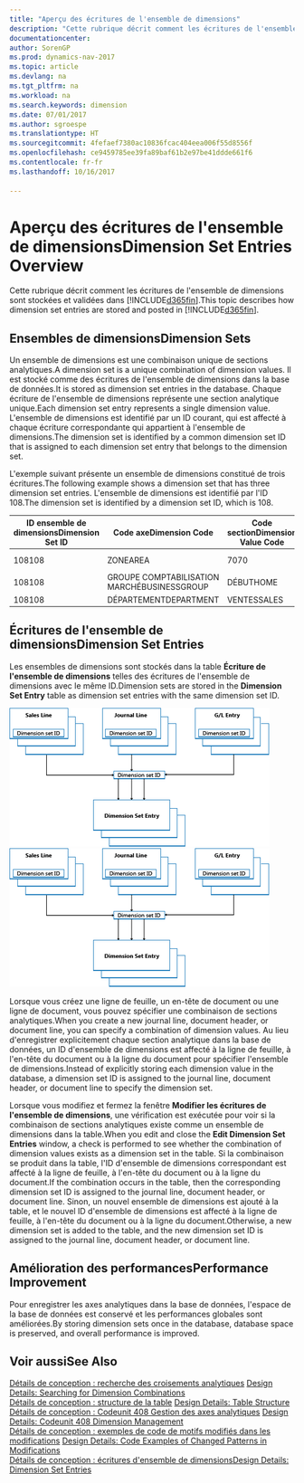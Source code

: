 ```yaml
---
title: "Aperçu des écritures de l'ensemble de dimensions"
description: "Cette rubrique décrit comment les écritures de l'ensemble de dimensions sont stockées et validées dans [!INCLUDE[d365fin](includes/d365fin_md.md)]."
documentationcenter: 
author: SorenGP
ms.prod: dynamics-nav-2017
ms.topic: article
ms.devlang: na
ms.tgt_pltfrm: na
ms.workload: na
ms.search.keywords: dimension
ms.date: 07/01/2017
ms.author: sgroespe
ms.translationtype: HT
ms.sourcegitcommit: 4fefaef7380ac10836fcac404eea006f55d8556f
ms.openlocfilehash: ce9459785ee39fa89baf61b2e97be41ddde661f6
ms.contentlocale: fr-fr
ms.lasthandoff: 10/16/2017

---
```

# <a name="dimension-set-entries-overview"></a><span data-ttu-id="84871-103">Aperçu des écritures de l'ensemble de dimensions</span><span class="sxs-lookup"><span data-stu-id="84871-103">Dimension Set Entries Overview</span></span>
<span data-ttu-id="84871-104">Cette rubrique décrit comment les écritures de l'ensemble de dimensions sont stockées et validées dans [!INCLUDE[d365fin](includes/d365fin_md.md)].</span><span class="sxs-lookup"><span data-stu-id="84871-104">This topic describes how dimension set entries are stored and posted in [!INCLUDE[d365fin](includes/d365fin_md.md)].</span></span>  
  
## <a name="dimension-sets"></a><span data-ttu-id="84871-105">Ensembles de dimensions</span><span class="sxs-lookup"><span data-stu-id="84871-105">Dimension Sets</span></span>  
<span data-ttu-id="84871-106">Un ensemble de dimensions est une combinaison unique de sections analytiques.</span><span class="sxs-lookup"><span data-stu-id="84871-106">A dimension set is a unique combination of dimension values.</span></span> <span data-ttu-id="84871-107">Il est stocké comme des écritures de l'ensemble de dimensions dans la base de données.</span><span class="sxs-lookup"><span data-stu-id="84871-107">It is stored as dimension set entries in the database.</span></span> <span data-ttu-id="84871-108">Chaque écriture de l'ensemble de dimensions représente une section analytique unique.</span><span class="sxs-lookup"><span data-stu-id="84871-108">Each dimension set entry represents a single dimension value.</span></span> <span data-ttu-id="84871-109">L'ensemble de dimensions est identifié par un ID courant, qui est affecté à chaque écriture correspondante qui appartient à l'ensemble de dimensions.</span><span class="sxs-lookup"><span data-stu-id="84871-109">The dimension set is identified by a common dimension set ID that is assigned to each dimension set entry that belongs to the dimension set.</span></span>  
  
<span data-ttu-id="84871-110">L'exemple suivant présente un ensemble de dimensions constitué de trois écritures.</span><span class="sxs-lookup"><span data-stu-id="84871-110">The following example shows a dimension set that has three dimension set entries.</span></span> <span data-ttu-id="84871-111">L'ensemble de dimensions est identifié par l'ID 108.</span><span class="sxs-lookup"><span data-stu-id="84871-111">The dimension set is identified by a dimension set ID, which is 108.</span></span>  
  
|<span data-ttu-id="84871-112">ID ensemble de dimensions</span><span class="sxs-lookup"><span data-stu-id="84871-112">Dimension Set ID</span></span>|<span data-ttu-id="84871-113">Code axe</span><span class="sxs-lookup"><span data-stu-id="84871-113">Dimension Code</span></span>|<span data-ttu-id="84871-114">Code section</span><span class="sxs-lookup"><span data-stu-id="84871-114">Dimension Value Code</span></span>|<span data-ttu-id="84871-115">Nom de la section analytique</span><span class="sxs-lookup"><span data-stu-id="84871-115">Dimension Value Name</span></span>|  
|----------------------|--------------------|--------------------------|--------------------------|  
|<span data-ttu-id="84871-116">108</span><span class="sxs-lookup"><span data-stu-id="84871-116">108</span></span>|<span data-ttu-id="84871-117">ZONE</span><span class="sxs-lookup"><span data-stu-id="84871-117">AREA</span></span>|<span data-ttu-id="84871-118">70</span><span class="sxs-lookup"><span data-stu-id="84871-118">70</span></span>|<span data-ttu-id="84871-119">Amérique du Nord</span><span class="sxs-lookup"><span data-stu-id="84871-119">America North</span></span>|  
|<span data-ttu-id="84871-120">108</span><span class="sxs-lookup"><span data-stu-id="84871-120">108</span></span>|<span data-ttu-id="84871-121">GROUPE COMPTABILISATION MARCHÉ</span><span class="sxs-lookup"><span data-stu-id="84871-121">BUSINESSGROUP</span></span>|<span data-ttu-id="84871-122">DÉBUT</span><span class="sxs-lookup"><span data-stu-id="84871-122">HOME</span></span>|<span data-ttu-id="84871-123">Accueil</span><span class="sxs-lookup"><span data-stu-id="84871-123">Home</span></span>|  
|<span data-ttu-id="84871-124">108</span><span class="sxs-lookup"><span data-stu-id="84871-124">108</span></span>|<span data-ttu-id="84871-125">DÉPARTEMENT</span><span class="sxs-lookup"><span data-stu-id="84871-125">DEPARTMENT</span></span>|<span data-ttu-id="84871-126">VENTES</span><span class="sxs-lookup"><span data-stu-id="84871-126">SALES</span></span>|<span data-ttu-id="84871-127">Ventes</span><span class="sxs-lookup"><span data-stu-id="84871-127">Sales</span></span>|  
  
## <a name="dimension-set-entries"></a><span data-ttu-id="84871-128">Écritures de l'ensemble de dimensions</span><span class="sxs-lookup"><span data-stu-id="84871-128">Dimension Set Entries</span></span>  
<span data-ttu-id="84871-129">Les ensembles de dimensions sont stockés dans la table **Écriture de l'ensemble de dimensions** telles des écritures de l'ensemble de dimensions avec le même ID.</span><span class="sxs-lookup"><span data-stu-id="84871-129">Dimension sets are stored in the **Dimension Set Entry** table as dimension set entries with the same dimension set ID.</span></span>  
  
<span data-ttu-id="84871-130">![Aperçu Ecriture analytique](media/dimensionentrynav7.png "DimensionEntryNAV7")</span><span class="sxs-lookup"><span data-stu-id="84871-130">![Dimension Entry overview](media/dimensionentrynav7.png "DimensionEntryNAV7")</span></span>  
  
<span data-ttu-id="84871-131">Lorsque vous créez une ligne de feuille, un en-tête de document ou une ligne de document, vous pouvez spécifier une combinaison de sections analytiques.</span><span class="sxs-lookup"><span data-stu-id="84871-131">When you create a new journal line, document header, or document line, you can specify a combination of dimension values.</span></span> <span data-ttu-id="84871-132">Au lieu d'enregistrer explicitement chaque section analytique dans la base de données, un ID d'ensemble de dimensions est affecté à la ligne de feuille, à l'en-tête du document ou à la ligne du document pour spécifier l'ensemble de dimensions.</span><span class="sxs-lookup"><span data-stu-id="84871-132">Instead of explicitly storing each dimension value in the database, a dimension set ID is assigned to the journal line, document header, or document line to specify the dimension set.</span></span>  
  
<span data-ttu-id="84871-133">Lorsque vous modifiez et fermez la fenêtre **Modifier les écritures de l'ensemble de dimensions**, une vérification est exécutée pour voir si la combinaison de sections analytiques existe comme un ensemble de dimensions dans la table.</span><span class="sxs-lookup"><span data-stu-id="84871-133">When you edit and close the **Edit Dimension Set Entries** window, a check is performed to see whether the combination of dimension values exists as a dimension set in the table.</span></span> <span data-ttu-id="84871-134">Si la combinaison se produit dans la table, l'ID d'ensemble de dimensions correspondant est affecté à la ligne de feuille, à l'en-tête du document ou à la ligne du document.</span><span class="sxs-lookup"><span data-stu-id="84871-134">If the combination occurs in the table, then the corresponding dimension set ID is assigned to the journal line, document header, or document line.</span></span> <span data-ttu-id="84871-135">Sinon, un nouvel ensemble de dimensions est ajouté à la table, et le nouvel ID d'ensemble de dimensions est affecté à la ligne de feuille, à l'en-tête du document ou à la ligne du document.</span><span class="sxs-lookup"><span data-stu-id="84871-135">Otherwise, a new dimension set is added to the table, and the new dimension set ID is assigned to the journal line, document header, or document line.</span></span>  
  
## <a name="performance-improvement"></a><span data-ttu-id="84871-136">Amélioration des performances</span><span class="sxs-lookup"><span data-stu-id="84871-136">Performance Improvement</span></span>  
<span data-ttu-id="84871-137">Pour enregistrer les axes analytiques dans la base de données, l'espace de la base de données est conservé et les performances globales sont améliorées.</span><span class="sxs-lookup"><span data-stu-id="84871-137">By storing dimension sets once in the database, database space is preserved, and overall performance is improved.</span></span>  
  
## <a name="see-also"></a><span data-ttu-id="84871-138">Voir aussi</span><span class="sxs-lookup"><span data-stu-id="84871-138">See Also</span></span>  
<span data-ttu-id="84871-139">[Détails de conception : recherche des croisements analytiques](design-details-searching-for-dimension-combinations.md) </span><span class="sxs-lookup"><span data-stu-id="84871-139">[Design Details: Searching for Dimension Combinations](design-details-searching-for-dimension-combinations.md) </span></span>  
<span data-ttu-id="84871-140">[Détails de conception : structure de la table](design-details-table-structure.md) </span><span class="sxs-lookup"><span data-stu-id="84871-140">[Design Details: Table Structure](design-details-table-structure.md) </span></span>  
<span data-ttu-id="84871-141">[Détails de conception : Codeunit 408 Gestion des axes analytiques](design-details-codeunit-408-dimension-management.md) </span><span class="sxs-lookup"><span data-stu-id="84871-141">[Design Details: Codeunit 408 Dimension Management](design-details-codeunit-408-dimension-management.md) </span></span>  
<span data-ttu-id="84871-142">[Détails de conception : exemples de code de motifs modifiés dans les modifications](design-details-code-examples-of-changed-patterns-in-modifications.md) </span><span class="sxs-lookup"><span data-stu-id="84871-142">[Design Details: Code Examples of Changed Patterns in Modifications](design-details-code-examples-of-changed-patterns-in-modifications.md) </span></span>  
[<span data-ttu-id="84871-143">Détails de conception : écritures d'ensemble de dimensions</span><span class="sxs-lookup"><span data-stu-id="84871-143">Design Details: Dimension Set Entries</span></span>](design-details-dimension-set-entries.md)   

